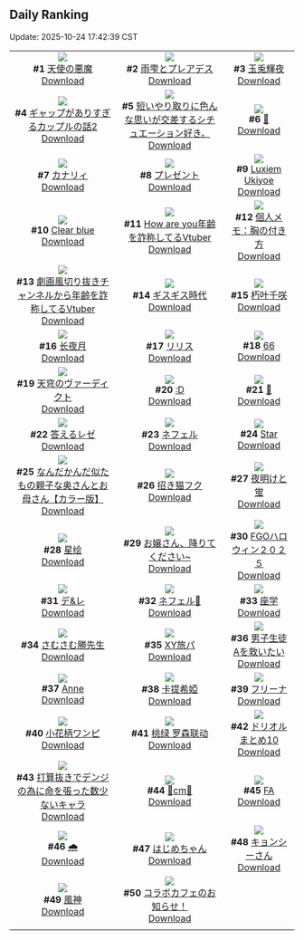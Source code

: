 ## Daily Ranking
Update: 2025-10-24 17:42:39 CST

|      |      |      |
| :----: | :----: | :----: |
| ![](https://i.pixiv.re/c/240x480/img-master/img/2025/10/22/00/00/19/136551628_p0_master1200.jpg)<br>**#1** [天使の悪魔](https://www.pixiv.net/artworks/136551628)<br>[Download](https://i.pixiv.re/img-original/img/2025/10/22/00/00/19/136551628_p0.jpg) | ![](https://i.pixiv.re/c/240x480/img-master/img/2025/10/22/00/00/15/136551599_p0_master1200.jpg)<br>**#2** [雨雫とプレアデス](https://www.pixiv.net/artworks/136551599)<br>[Download](https://i.pixiv.re/img-original/img/2025/10/22/00/00/15/136551599_p0.jpg) | ![](https://i.pixiv.re/c/240x480/img-master/img/2025/10/22/00/00/18/136551615_p0_master1200.jpg)<br>**#3** [玉兎輝夜](https://www.pixiv.net/artworks/136551615)<br>[Download](https://i.pixiv.re/img-original/img/2025/10/22/00/00/18/136551615_p0.png) |
| ![](https://i.pixiv.re/c/240x480/img-master/img/2025/10/23/00/11/22/136587423_p0_master1200.jpg)<br>**#4** [ギャップがありすぎるカップルの話2](https://www.pixiv.net/artworks/136587423)<br>[Download](https://i.pixiv.re/img-original/img/2025/10/23/00/11/22/136587423_p0.jpg) | ![](https://i.pixiv.re/c/240x480/img-master/img/2025/10/22/15/11/19/136568744_p0_master1200.jpg)<br>**#5** [短いやり取りに色んな思いが交差するシチュエーション好き。](https://www.pixiv.net/artworks/136568744)<br>[Download](https://i.pixiv.re/img-original/img/2025/10/22/15/11/19/136568744_p0.jpg) | ![](https://i.pixiv.re/c/240x480/img-master/img/2025/10/22/00/00/07/136551545_p0_master1200.jpg)<br>**#6** [🤍](https://www.pixiv.net/artworks/136551545)<br>[Download](https://i.pixiv.re/img-original/img/2025/10/22/00/00/07/136551545_p0.png) |
| ![](https://i.pixiv.re/c/240x480/img-master/img/2025/10/22/00/00/11/136551567_p0_master1200.jpg)<br>**#7** [カナリィ](https://www.pixiv.net/artworks/136551567)<br>[Download](https://i.pixiv.re/img-original/img/2025/10/22/00/00/11/136551567_p0.png) | ![](https://i.pixiv.re/c/240x480/img-master/img/2025/10/23/12/09/00/136599949_p0_master1200.jpg)<br>**#8** [プレゼント](https://www.pixiv.net/artworks/136599949)<br>[Download](https://i.pixiv.re/img-original/img/2025/10/23/12/09/00/136599949_p0.png) | ![](https://i.pixiv.re/c/240x480/img-master/img/2025/10/22/21/29/17/136580317_p0_master1200.jpg)<br>**#9** [Luxiem Ukiyoe](https://www.pixiv.net/artworks/136580317)<br>[Download](https://i.pixiv.re/img-original/img/2025/10/22/21/29/17/136580317_p0.jpg) |
| ![](https://i.pixiv.re/c/240x480/img-master/img/2025/10/22/12/20/14/136565655_p0_master1200.jpg)<br>**#10** [Clear blue](https://www.pixiv.net/artworks/136565655)<br>[Download](https://i.pixiv.re/img-original/img/2025/10/22/12/20/14/136565655_p0.jpg) | ![](https://i.pixiv.re/c/240x480/img-master/img/2025/10/22/21/08/13/136579550_p0_master1200.jpg)<br>**#11** [How are you年齢を詐称してるVtuber](https://www.pixiv.net/artworks/136579550)<br>[Download](https://i.pixiv.re/img-original/img/2025/10/22/21/08/13/136579550_p0.png) | ![](https://i.pixiv.re/c/240x480/img-master/img/2025/10/23/06/00/15/136593860_p0_master1200.jpg)<br>**#12** [個人メモ：胸の付き方](https://www.pixiv.net/artworks/136593860)<br>[Download](https://i.pixiv.re/img-original/img/2025/10/23/06/00/15/136593860_p0.jpg) |
| ![](https://i.pixiv.re/c/240x480/img-master/img/2025/10/23/21/06/34/136613634_p0_master1200.jpg)<br>**#13** [劇画風切り抜きチャンネルから年齢を詐称してるVtuber](https://www.pixiv.net/artworks/136613634)<br>[Download](https://i.pixiv.re/img-original/img/2025/10/23/21/06/34/136613634_p0.png) | ![](https://i.pixiv.re/c/240x480/img-master/img/2025/10/22/19/26/22/136575612_p0_master1200.jpg)<br>**#14** [ギスギス時代](https://www.pixiv.net/artworks/136575612)<br>[Download](https://i.pixiv.re/img-original/img/2025/10/22/19/26/22/136575612_p0.png) | ![](https://i.pixiv.re/c/240x480/img-master/img/2025/10/22/12/54/43/136566352_p0_master1200.jpg)<br>**#15** [朽叶千咲](https://www.pixiv.net/artworks/136566352)<br>[Download](https://i.pixiv.re/img-original/img/2025/10/22/12/54/43/136566352_p0.jpg) |
| ![](https://i.pixiv.re/c/240x480/img-master/img/2025/10/22/09/26/59/136562527_p0_master1200.jpg)<br>**#16** [长夜月](https://www.pixiv.net/artworks/136562527)<br>[Download](https://i.pixiv.re/img-original/img/2025/10/22/09/26/59/136562527_p0.jpg) | ![](https://i.pixiv.re/c/240x480/img-master/img/2025/10/23/00/00/21/136586632_p0_master1200.jpg)<br>**#17** [リリス](https://www.pixiv.net/artworks/136586632)<br>[Download](https://i.pixiv.re/img-original/img/2025/10/23/00/00/21/136586632_p0.png) | ![](https://i.pixiv.re/c/240x480/img-master/img/2025/10/22/10/05/42/136563157_p0_master1200.jpg)<br>**#18** [66](https://www.pixiv.net/artworks/136563157)<br>[Download](https://i.pixiv.re/img-original/img/2025/10/22/10/05/42/136563157_p0.jpg) |
| ![](https://i.pixiv.re/c/240x480/img-master/img/2025/10/23/18/59/37/136608844_p0_master1200.jpg)<br>**#19** [天穹のヴァーディクト](https://www.pixiv.net/artworks/136608844)<br>[Download](https://i.pixiv.re/img-original/img/2025/10/23/18/59/37/136608844_p0.png) | ![](https://i.pixiv.re/c/240x480/img-master/img/2025/10/23/12/48/53/136600711_p0_master1200.jpg)<br>**#20** [:D](https://www.pixiv.net/artworks/136600711)<br>[Download](https://i.pixiv.re/img-original/img/2025/10/23/12/48/53/136600711_p0.jpg) | ![](https://i.pixiv.re/c/240x480/img-master/img/2025/10/22/18/22/22/136573503_p0_master1200.jpg)<br>**#21** [🌾](https://www.pixiv.net/artworks/136573503)<br>[Download](https://i.pixiv.re/img-original/img/2025/10/22/18/22/22/136573503_p0.png) |
| ![](https://i.pixiv.re/c/240x480/img-master/img/2025/10/22/01/44/39/136555428_p0_master1200.jpg)<br>**#22** [答えるレゼ](https://www.pixiv.net/artworks/136555428)<br>[Download](https://i.pixiv.re/img-original/img/2025/10/22/01/44/39/136555428_p0.jpg) | ![](https://i.pixiv.re/c/240x480/img-master/img/2025/10/22/13/05/36/136566568_p0_master1200.jpg)<br>**#23** [ネフェル](https://www.pixiv.net/artworks/136566568)<br>[Download](https://i.pixiv.re/img-original/img/2025/10/22/13/05/36/136566568_p0.png) | ![](https://i.pixiv.re/c/240x480/img-master/img/2025/10/22/05/30/40/136558902_p0_master1200.jpg)<br>**#24** [Star](https://www.pixiv.net/artworks/136558902)<br>[Download](https://i.pixiv.re/img-original/img/2025/10/22/05/30/40/136558902_p0.jpg) |
| ![](https://i.pixiv.re/c/240x480/img-master/img/2025/10/22/00/17/04/136552630_p0_master1200.jpg)<br>**#25** [なんだかんだ似たもの親子な奥さんとお母さん【カラー版】](https://www.pixiv.net/artworks/136552630)<br>[Download](https://i.pixiv.re/img-original/img/2025/10/22/00/17/04/136552630_p0.jpg) | ![](https://i.pixiv.re/c/240x480/img-master/img/2025/10/22/00/30/01/136553110_p0_master1200.jpg)<br>**#26** [招き猫フク](https://www.pixiv.net/artworks/136553110)<br>[Download](https://i.pixiv.re/img-original/img/2025/10/22/00/30/01/136553110_p0.jpg) | ![](https://i.pixiv.re/c/240x480/img-master/img/2025/10/22/18/34/26/136573885_p0_master1200.jpg)<br>**#27** [夜明けと蛍](https://www.pixiv.net/artworks/136573885)<br>[Download](https://i.pixiv.re/img-original/img/2025/10/22/18/34/26/136573885_p0.png) |
| ![](https://i.pixiv.re/c/240x480/img-master/img/2025/10/23/11/19/46/136598896_p0_master1200.jpg)<br>**#28** [星绘](https://www.pixiv.net/artworks/136598896)<br>[Download](https://i.pixiv.re/img-original/img/2025/10/23/11/19/46/136598896_p0.jpg) | ![](https://i.pixiv.re/c/240x480/img-master/img/2025/10/24/01/11/31/136610590_p0_master1200.jpg)<br>**#29** [お嬢さん、降りてください~](https://www.pixiv.net/artworks/136610590)<br>[Download](https://i.pixiv.re/img-original/img/2025/10/24/01/11/31/136610590_p0.png) | ![](https://i.pixiv.re/c/240x480/img-master/img/2025/10/22/20/12/09/136577308_p0_master1200.jpg)<br>**#30** [FGOハロウィン２０２５](https://www.pixiv.net/artworks/136577308)<br>[Download](https://i.pixiv.re/img-original/img/2025/10/22/20/12/09/136577308_p0.png) |
| ![](https://i.pixiv.re/c/240x480/img-master/img/2025/10/22/05/13/26/136558695_p0_master1200.jpg)<br>**#31** [デ&レ](https://www.pixiv.net/artworks/136558695)<br>[Download](https://i.pixiv.re/img-original/img/2025/10/22/05/13/26/136558695_p0.jpg) | ![](https://i.pixiv.re/c/240x480/img-master/img/2025/10/23/01/06/52/136589288_p0_master1200.jpg)<br>**#32** [ネフェル🎨](https://www.pixiv.net/artworks/136589288)<br>[Download](https://i.pixiv.re/img-original/img/2025/10/23/01/06/52/136589288_p0.jpg) | ![](https://i.pixiv.re/c/240x480/img-master/img/2025/10/23/20/09/39/136611456_p0_master1200.jpg)<br>**#33** [座学](https://www.pixiv.net/artworks/136611456)<br>[Download](https://i.pixiv.re/img-original/img/2025/10/23/20/09/39/136611456_p0.png) |
| ![](https://i.pixiv.re/c/240x480/img-master/img/2025/10/23/12/44/46/136600615_p0_master1200.jpg)<br>**#34** [さむさむ勝先生](https://www.pixiv.net/artworks/136600615)<br>[Download](https://i.pixiv.re/img-original/img/2025/10/23/12/44/46/136600615_p0.jpg) | ![](https://i.pixiv.re/c/240x480/img-master/img/2025/10/22/10/17/30/136563354_p0_master1200.jpg)<br>**#35** [XY旅パ](https://www.pixiv.net/artworks/136563354)<br>[Download](https://i.pixiv.re/img-original/img/2025/10/22/10/17/30/136563354_p0.png) | ![](https://i.pixiv.re/c/240x480/img-master/img/2025/10/23/21/32/48/136614678_p0_master1200.jpg)<br>**#36** [男子生徒Aを救いたい](https://www.pixiv.net/artworks/136614678)<br>[Download](https://i.pixiv.re/img-original/img/2025/10/23/21/32/48/136614678_p0.png) |
| ![](https://i.pixiv.re/c/240x480/img-master/img/2025/10/23/01/15/10/136589528_p0_master1200.jpg)<br>**#37** [Anne](https://www.pixiv.net/artworks/136589528)<br>[Download](https://i.pixiv.re/img-original/img/2025/10/23/01/15/10/136589528_p0.jpg) | ![](https://i.pixiv.re/c/240x480/img-master/img/2025/10/23/18/11/05/136607531_p0_master1200.jpg)<br>**#38** [卡提希婭](https://www.pixiv.net/artworks/136607531)<br>[Download](https://i.pixiv.re/img-original/img/2025/10/23/18/11/05/136607531_p0.jpg) | ![](https://i.pixiv.re/c/240x480/img-master/img/2025/10/22/18/36/03/136573930_p0_master1200.jpg)<br>**#39** [フリーナ](https://www.pixiv.net/artworks/136573930)<br>[Download](https://i.pixiv.re/img-original/img/2025/10/22/18/36/03/136573930_p0.jpg) |
| ![](https://i.pixiv.re/c/240x480/img-master/img/2025/10/22/20/37/05/136578203_p0_master1200.jpg)<br>**#40** [小花柄ワンピ](https://www.pixiv.net/artworks/136578203)<br>[Download](https://i.pixiv.re/img-original/img/2025/10/22/20/37/05/136578203_p0.jpg) | ![](https://i.pixiv.re/c/240x480/img-master/img/2025/10/22/00/11/08/136552383_p0_master1200.jpg)<br>**#41** [桃绿 罗森联动](https://www.pixiv.net/artworks/136552383)<br>[Download](https://i.pixiv.re/img-original/img/2025/10/22/00/11/08/136552383_p0.png) | ![](https://i.pixiv.re/c/240x480/img-master/img/2025/10/23/20/43/33/136612623_p0_master1200.jpg)<br>**#42** [ドリオルまとめ10](https://www.pixiv.net/artworks/136612623)<br>[Download](https://i.pixiv.re/img-original/img/2025/10/23/20/43/33/136612623_p0.jpg) |
| ![](https://i.pixiv.re/c/240x480/img-master/img/2025/10/23/09/38/58/136597302_p0_master1200.jpg)<br>**#43** [打算抜きでデンジの為に命を張った数少ないキャラ](https://www.pixiv.net/artworks/136597302)<br>[Download](https://i.pixiv.re/img-original/img/2025/10/23/09/38/58/136597302_p0.jpg) | ![](https://i.pixiv.re/c/240x480/img-master/img/2025/10/22/20/36/52/136578196_p0_master1200.jpg)<br>**#44** [🖤cm💜](https://www.pixiv.net/artworks/136578196)<br>[Download](https://i.pixiv.re/img-original/img/2025/10/22/20/36/52/136578196_p0.png) | ![](https://i.pixiv.re/c/240x480/img-master/img/2025/10/22/17/58/22/136572494_p0_master1200.jpg)<br>**#45** [FA](https://www.pixiv.net/artworks/136572494)<br>[Download](https://i.pixiv.re/img-original/img/2025/10/22/17/58/22/136572494_p0.jpg) |
| ![](https://i.pixiv.re/c/240x480/img-master/img/2025/10/22/17/37/18/136571977_p0_master1200.jpg)<br>**#46** [🌧️](https://www.pixiv.net/artworks/136571977)<br>[Download](https://i.pixiv.re/img-original/img/2025/10/22/17/37/18/136571977_p0.jpg) | ![](https://i.pixiv.re/c/240x480/img-master/img/2025/10/23/12/15/34/136600069_p0_master1200.jpg)<br>**#47** [はじめちゃん](https://www.pixiv.net/artworks/136600069)<br>[Download](https://i.pixiv.re/img-original/img/2025/10/23/12/15/34/136600069_p0.png) | ![](https://i.pixiv.re/c/240x480/img-master/img/2025/10/22/20/04/20/136577029_p0_master1200.jpg)<br>**#48** [キョンシーさん](https://www.pixiv.net/artworks/136577029)<br>[Download](https://i.pixiv.re/img-original/img/2025/10/22/20/04/20/136577029_p0.png) |
| ![](https://i.pixiv.re/c/240x480/img-master/img/2025/10/22/00/00/04/136551527_p0_master1200.jpg)<br>**#49** [風神](https://www.pixiv.net/artworks/136551527)<br>[Download](https://i.pixiv.re/img-original/img/2025/10/22/00/00/04/136551527_p0.png) | ![](https://i.pixiv.re/c/240x480/img-master/img/2025/10/23/00/02/03/136586910_p0_master1200.jpg)<br>**#50** [コラボカフェのお知らせ！](https://www.pixiv.net/artworks/136586910)<br>[Download](https://i.pixiv.re/img-original/img/2025/10/23/00/02/03/136586910_p0.jpg) |
|      |
